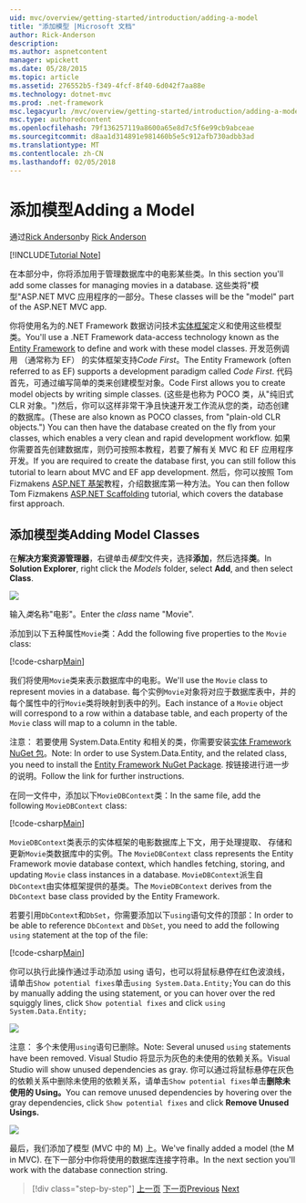 ```yaml
---
uid: mvc/overview/getting-started/introduction/adding-a-model
title: "添加模型 |Microsoft 文档"
author: Rick-Anderson
description: 
ms.author: aspnetcontent
manager: wpickett
ms.date: 05/28/2015
ms.topic: article
ms.assetid: 276552b5-f349-4fcf-8f40-6d042f7aa88e
ms.technology: dotnet-mvc
ms.prod: .net-framework
msc.legacyurl: /mvc/overview/getting-started/introduction/adding-a-model
msc.type: authoredcontent
ms.openlocfilehash: 79f136257119a8600a65e8d7c5f6e99cb9abceae
ms.sourcegitcommit: d8aa1d314891e981460b5e5c912afb730adbb3ad
ms.translationtype: MT
ms.contentlocale: zh-CN
ms.lasthandoff: 02/05/2018
---
```

<a name="adding-a-model"></a><span data-ttu-id="17ea2-102">添加模型</span><span class="sxs-lookup"><span data-stu-id="17ea2-102">Adding a Model</span></span>
====================
<span data-ttu-id="17ea2-103">通过[Rick Anderson](https://github.com/Rick-Anderson)</span><span class="sxs-lookup"><span data-stu-id="17ea2-103">by [Rick Anderson](https://github.com/Rick-Anderson)</span></span>

[!INCLUDE[Tutorial Note](sample/code-location.md)]

<span data-ttu-id="17ea2-104">在本部分中，你将添加用于管理数据库中的电影某些类。</span><span class="sxs-lookup"><span data-stu-id="17ea2-104">In this section you'll add some classes for managing movies in a database.</span></span> <span data-ttu-id="17ea2-105">这些类将&quot;模型&quot;ASP.NET MVC 应用程序的一部分。</span><span class="sxs-lookup"><span data-stu-id="17ea2-105">These classes will be the &quot;model&quot; part of the ASP.NET MVC app.</span></span>

<span data-ttu-id="17ea2-106">你将使用名为的.NET Framework 数据访问技术[实体框架](https://docs.microsoft.com/ef/)定义和使用这些模型类。</span><span class="sxs-lookup"><span data-stu-id="17ea2-106">You'll use a .NET Framework data-access technology known as the [Entity Framework](https://docs.microsoft.com/ef/) to define and work with these model classes.</span></span> <span data-ttu-id="17ea2-107">开发范例调用 （通常称为 EF） 的实体框架支持*Code First*。</span><span class="sxs-lookup"><span data-stu-id="17ea2-107">The Entity Framework (often referred to as EF) supports a development paradigm called *Code First*.</span></span> <span data-ttu-id="17ea2-108">代码首先，可通过编写简单的类来创建模型对象。</span><span class="sxs-lookup"><span data-stu-id="17ea2-108">Code First allows you to create model objects by writing simple classes.</span></span> <span data-ttu-id="17ea2-109">(这些是也称为 POCO 类，从&quot;纯旧式 CLR 对象。&quot;)然后，你可以这样非常干净且快速开发工作流从您的类，动态创建的数据库。</span><span class="sxs-lookup"><span data-stu-id="17ea2-109">(These are also known as POCO classes, from &quot;plain-old CLR objects.&quot;) You can then have the database created on the fly from your classes, which enables a very clean and rapid development workflow.</span></span> <span data-ttu-id="17ea2-110">如果你需要首先创建数据库，则仍可按照本教程，若要了解有关 MVC 和 EF 应用程序开发。</span><span class="sxs-lookup"><span data-stu-id="17ea2-110">If you are required to create the database first, you can still follow this tutorial to learn about MVC and EF app development.</span></span> <span data-ttu-id="17ea2-111">然后，你可以按照 Tom Fizmakens [ASP.NET 基架](xref:visual-studio/overview/2013/aspnet-scaffolding-overview)教程，介绍数据库第一种方法。</span><span class="sxs-lookup"><span data-stu-id="17ea2-111">You can then follow Tom Fizmakens [ASP.NET Scaffolding](xref:visual-studio/overview/2013/aspnet-scaffolding-overview) tutorial, which covers the database first approach.</span></span>

## <a name="adding-model-classes"></a><span data-ttu-id="17ea2-112">添加模型类</span><span class="sxs-lookup"><span data-stu-id="17ea2-112">Adding Model Classes</span></span>

<span data-ttu-id="17ea2-113">在**解决方案资源管理器**，右键单击*模型*文件夹，选择**添加**，然后选择**类**。</span><span class="sxs-lookup"><span data-stu-id="17ea2-113">In **Solution Explorer**, right click the *Models* folder, select **Add**, and then select **Class**.</span></span>

![](adding-a-model/_static/image1.png)

<span data-ttu-id="17ea2-114">输入*类*名称&quot;电影&quot;。</span><span class="sxs-lookup"><span data-stu-id="17ea2-114">Enter the *class* name &quot;Movie&quot;.</span></span>

<span data-ttu-id="17ea2-115">添加到以下五种属性`Movie`类：</span><span class="sxs-lookup"><span data-stu-id="17ea2-115">Add the following five properties to the `Movie` class:</span></span>

[!code-csharp[Main](adding-a-model/samples/sample1.cs)]

<span data-ttu-id="17ea2-116">我们将使用`Movie`类来表示数据库中的电影。</span><span class="sxs-lookup"><span data-stu-id="17ea2-116">We'll use the `Movie` class to represent movies in a database.</span></span> <span data-ttu-id="17ea2-117">每个实例`Movie`对象将对应于数据库表中，并的每个属性中的行`Movie`类将映射到表中的列。</span><span class="sxs-lookup"><span data-stu-id="17ea2-117">Each instance of a `Movie` object will correspond to a row within a database table, and each property of the `Movie` class will map to a column in the table.</span></span>

<span data-ttu-id="17ea2-118">注意： 若要使用 System.Data.Entity 和相关的类，你需要安装[实体 Framework NuGet 包](https://www.nuget.org/packages/EntityFramework/)。</span><span class="sxs-lookup"><span data-stu-id="17ea2-118">Note: In order to use System.Data.Entity, and the related class, you need to install the [Entity Framework NuGet Package](https://www.nuget.org/packages/EntityFramework/).</span></span> <span data-ttu-id="17ea2-119">按链接进行进一步的说明。</span><span class="sxs-lookup"><span data-stu-id="17ea2-119">Follow the link for further instructions.</span></span>

<span data-ttu-id="17ea2-120">在同一文件中，添加以下`MovieDBContext`类：</span><span class="sxs-lookup"><span data-stu-id="17ea2-120">In the same file, add the following `MovieDBContext` class:</span></span>

[!code-csharp[Main](adding-a-model/samples/sample2.cs?highlight=2,15-18)]

<span data-ttu-id="17ea2-121">`MovieDBContext`类表示的实体框架的电影数据库上下文，用于处理提取、 存储和更新`Movie`类数据库中的实例。</span><span class="sxs-lookup"><span data-stu-id="17ea2-121">The `MovieDBContext` class represents the Entity Framework movie database context, which handles fetching, storing, and updating `Movie` class instances in a database.</span></span> <span data-ttu-id="17ea2-122">`MovieDBContext`派生自`DbContext`由实体框架提供的基类。</span><span class="sxs-lookup"><span data-stu-id="17ea2-122">The `MovieDBContext` derives from the `DbContext` base class provided by the Entity Framework.</span></span>

<span data-ttu-id="17ea2-123">若要引用`DbContext`和`DbSet`，你需要添加以下`using`语句文件的顶部：</span><span class="sxs-lookup"><span data-stu-id="17ea2-123">In order to be able to reference `DbContext` and `DbSet`, you need to add the following `using` statement at the top of the file:</span></span>

[!code-csharp[Main](adding-a-model/samples/sample3.cs)]

<span data-ttu-id="17ea2-124">你可以执行此操作通过手动添加 using 语句，也可以将鼠标悬停在红色波浪线，请单击`Show potential fixes`单击`using System.Data.Entity;`</span><span class="sxs-lookup"><span data-stu-id="17ea2-124">You can do this by manually adding the using statement, or you can hover over the red squiggly lines, click `Show potential fixes` and click `using System.Data.Entity;`</span></span>

![](adding-a-model/_static/image2.png)

<span data-ttu-id="17ea2-125">注意： 多个未使用`using`语句已删除。</span><span class="sxs-lookup"><span data-stu-id="17ea2-125">Note: Several unused `using` statements have been removed.</span></span> <span data-ttu-id="17ea2-126">Visual Studio 将显示为灰色的未使用的依赖关系。</span><span class="sxs-lookup"><span data-stu-id="17ea2-126">Visual Studio will show unused dependencies as gray.</span></span> <span data-ttu-id="17ea2-127">你可以通过将鼠标悬停在灰色的依赖关系中删除未使用的依赖关系，请单击`Show potential fixes`单击**删除未使用的 Using。**</span><span class="sxs-lookup"><span data-stu-id="17ea2-127">You can remove unused dependencies by hovering over the gray dependencies, click `Show potential fixes` and click **Remove Unused Usings.**</span></span>

![](adding-a-model/_static/image3.png)

<span data-ttu-id="17ea2-128">最后，我们添加了模型 (MVC 中的 M) 上。</span><span class="sxs-lookup"><span data-stu-id="17ea2-128">We've finally added a model (the M in MVC).</span></span> <span data-ttu-id="17ea2-129">在下一部分中你将使用的数据库连接字符串。</span><span class="sxs-lookup"><span data-stu-id="17ea2-129">In the next section you'll work with the database connection string.</span></span>

>[!div class="step-by-step"]
<span data-ttu-id="17ea2-130">[上一页](adding-a-view.md)
[下一页](creating-a-connection-string.md)</span><span class="sxs-lookup"><span data-stu-id="17ea2-130">[Previous](adding-a-view.md)
[Next](creating-a-connection-string.md)</span></span>
